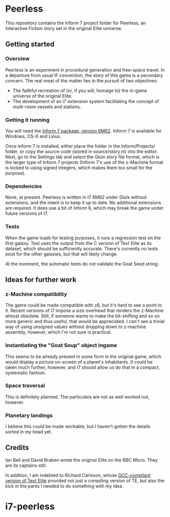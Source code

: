 # Peerless

This repository contains the Inform 7 project folder for Peerless, an Interactive Fiction story set in the original Elite universe.

## Getting started

### Overview

Peerless is an experiment in procedural generation and free-space travel. In a departure from usual IF convention, the story of this game is a secondary concern. The real meat of the matter lies in the pursuit of two objectives:

* The faithful recreation of (or, if you will, homage to) the in-game universe of the original Elite.
* The development of an I7 extension system facilitating the concept of multi-room vessels and stations.

### Getting it running

You will need the [Inform 7 package, version 6M62](http://inform7.com/download/release/6M62/). Inform 7 is available for Windows, OS-X and Linux.

Once Inform 7 is installed, either place the folder in the Inform/Projects/ folder, or copy the source code (stored in source/story.ni) into the editor. Next, go to the Settings tab and select the Glulx story file format, which is the larger type of Inform 7 projects (Inform 7's use of the z-Machine format is locked to using signed integers, which makes them too small for the purpose).  

### Dependencies

None, at present. Peerless is written in I7 6M62 under Glulx without extensions, and the intent is to keep it up to date. No additional extensions are required. It does use a bit of Inform 6, which may break the game under future versions of I7.

### Tests

When the game loads for testing purposes, it runs a regression test on the first galaxy. Test uses the output from the C version of Text Elite as its dataset, which should be sufficiently accurate. There's currently no tests exist for the other galaxies, but that will likely change.

At the momnent, the automatic tests do not validate the Goat Seed string. 

## Ideas for further work

### z-Machine compatibility

The game could be made compatible with z8, but it's hard to see a point to it. Recent versions of I7 impose a size overhead that renders the z-Machine almost obsolete. Still, if someone wants to make the bit-shifting and so on more generic and thus useful, that would be appreciated. I can't see a trivial way of using unsigned values without dropping down to z-machine assembly, however, which I'm not sure is practical.

### Instantiating the "Goat Soup" object ingame

This seems to be already present in some form in the original game, which would display a picture on-screen of a planet's inhabitants. It could be taken much further, however, and I7 should allow us do that in a compact, systematic fashion.

### Space traversal

This is definitely planned. The particulars are not as well worked out, however.

### Planetary landings

I believe this could be made workable, but I haven't gotten the details sorted in my head yet.

## Credits

Ian Bell and David Braben wrote the original Elite on the BBC Micro. They are its captains still.

In addition, I am indebted to Richard Carlsson, whose [GCC-compliant version of Text Elite](https://github.com/richcarl/txtelite) provided not just a compiling version of TE, but also the kick in the pants I needed to do something with my idea. 
# i7-peerless
